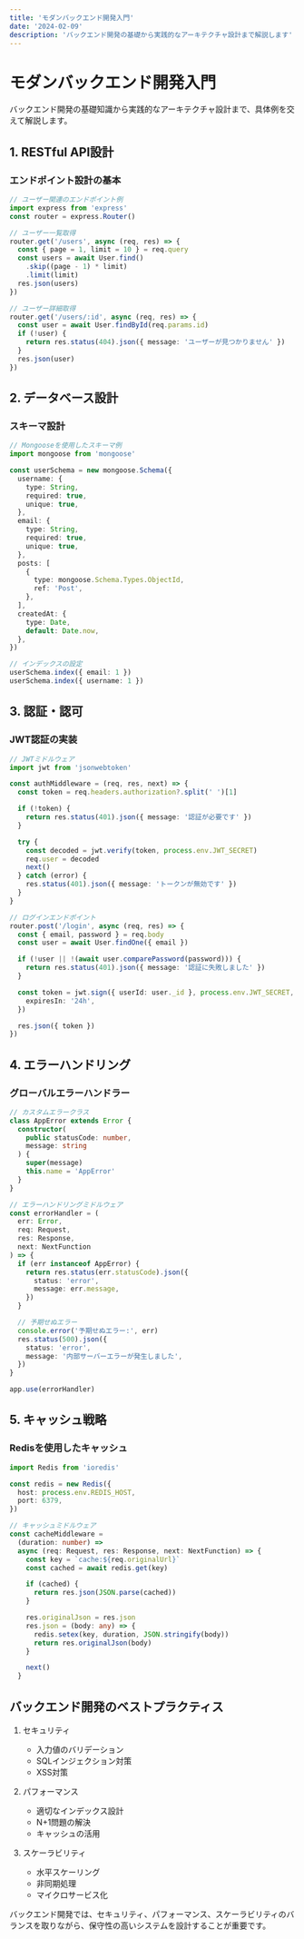 ```yaml
---
title: 'モダンバックエンド開発入門'
date: '2024-02-09'
description: 'バックエンド開発の基礎から実践的なアーキテクチャ設計まで解説します'
---
```


# モダンバックエンド開発入門

バックエンド開発の基礎知識から実践的なアーキテクチャ設計まで、具体例を交えて解説します。

## 1. RESTful API設計

### エンドポイント設計の基本

```typescript
// ユーザー関連のエンドポイント例
import express from 'express'
const router = express.Router()

// ユーザー一覧取得
router.get('/users', async (req, res) => {
  const { page = 1, limit = 10 } = req.query
  const users = await User.find()
    .skip((page - 1) * limit)
    .limit(limit)
  res.json(users)
})

// ユーザー詳細取得
router.get('/users/:id', async (req, res) => {
  const user = await User.findById(req.params.id)
  if (!user) {
    return res.status(404).json({ message: 'ユーザーが見つかりません' })
  }
  res.json(user)
})
```

## 2. データベース設計

### スキーマ設計

```typescript
// Mongooseを使用したスキーマ例
import mongoose from 'mongoose'

const userSchema = new mongoose.Schema({
  username: {
    type: String,
    required: true,
    unique: true,
  },
  email: {
    type: String,
    required: true,
    unique: true,
  },
  posts: [
    {
      type: mongoose.Schema.Types.ObjectId,
      ref: 'Post',
    },
  ],
  createdAt: {
    type: Date,
    default: Date.now,
  },
})

// インデックスの設定
userSchema.index({ email: 1 })
userSchema.index({ username: 1 })
```

## 3. 認証・認可

### JWT認証の実装

```typescript
// JWTミドルウェア
import jwt from 'jsonwebtoken'

const authMiddleware = (req, res, next) => {
  const token = req.headers.authorization?.split(' ')[1]

  if (!token) {
    return res.status(401).json({ message: '認証が必要です' })
  }

  try {
    const decoded = jwt.verify(token, process.env.JWT_SECRET)
    req.user = decoded
    next()
  } catch (error) {
    res.status(401).json({ message: 'トークンが無効です' })
  }
}

// ログインエンドポイント
router.post('/login', async (req, res) => {
  const { email, password } = req.body
  const user = await User.findOne({ email })

  if (!user || !(await user.comparePassword(password))) {
    return res.status(401).json({ message: '認証に失敗しました' })
  }

  const token = jwt.sign({ userId: user._id }, process.env.JWT_SECRET, {
    expiresIn: '24h',
  })

  res.json({ token })
})
```

## 4. エラーハンドリング

### グローバルエラーハンドラー

```typescript
// カスタムエラークラス
class AppError extends Error {
  constructor(
    public statusCode: number,
    message: string
  ) {
    super(message)
    this.name = 'AppError'
  }
}

// エラーハンドリングミドルウェア
const errorHandler = (
  err: Error,
  req: Request,
  res: Response,
  next: NextFunction
) => {
  if (err instanceof AppError) {
    return res.status(err.statusCode).json({
      status: 'error',
      message: err.message,
    })
  }

  // 予期せぬエラー
  console.error('予期せぬエラー:', err)
  res.status(500).json({
    status: 'error',
    message: '内部サーバーエラーが発生しました',
  })
}

app.use(errorHandler)
```

## 5. キャッシュ戦略

### Redisを使用したキャッシュ

```typescript
import Redis from 'ioredis'

const redis = new Redis({
  host: process.env.REDIS_HOST,
  port: 6379,
})

// キャッシュミドルウェア
const cacheMiddleware =
  (duration: number) =>
  async (req: Request, res: Response, next: NextFunction) => {
    const key = `cache:${req.originalUrl}`
    const cached = await redis.get(key)

    if (cached) {
      return res.json(JSON.parse(cached))
    }

    res.originalJson = res.json
    res.json = (body: any) => {
      redis.setex(key, duration, JSON.stringify(body))
      return res.originalJson(body)
    }

    next()
  }
```

## バックエンド開発のベストプラクティス

1. セキュリティ

   - 入力値のバリデーション
   - SQLインジェクション対策
   - XSS対策

2. パフォーマンス

   - 適切なインデックス設計
   - N+1問題の解決
   - キャッシュの活用

3. スケーラビリティ
   - 水平スケーリング
   - 非同期処理
   - マイクロサービス化

バックエンド開発では、セキュリティ、パフォーマンス、スケーラビリティのバランスを取りながら、保守性の高いシステムを設計することが重要です。
